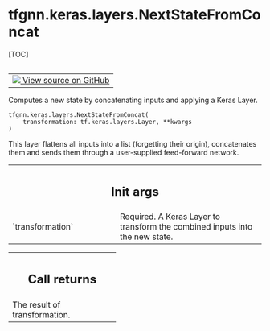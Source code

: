 # tfgnn.keras.layers.NextStateFromConcat

[TOC]

<!-- Insert buttons and diff -->

<table class="tfo-notebook-buttons tfo-api nocontent" align="left">
<td>
  <a target="_blank" href="https://github.com/tensorflow/gnn/tree/master/tensorflow_gnn/keras/layers/next_state.py#L110-L142">
    <img src="https://www.tensorflow.org/images/GitHub-Mark-32px.png" />
    View source on GitHub
  </a>
</td>
</table>

Computes a new state by concatenating inputs and applying a Keras Layer.

<pre class="devsite-click-to-copy prettyprint lang-py tfo-signature-link">
<code>tfgnn.keras.layers.NextStateFromConcat(
    transformation: tf.keras.layers.Layer, **kwargs
)
</code></pre>



<!-- Placeholder for "Used in" -->

This layer flattens all inputs into a list (forgetting their origin),
concatenates them and sends them through a user-supplied feed-forward network.

<!-- Tabular view -->
 <table class="responsive fixed orange">
<colgroup><col width="214px"><col></colgroup>
<tr><th colspan="2"><h2 class="add-link">Init args</h2></th></tr>

<tr>
<td>
`transformation`<a id="transformation"></a>
</td>
<td>
Required. A Keras Layer to transform the combined inputs
into the new state.
</td>
</tr>
</table>

<!-- Tabular view -->
 <table class="responsive fixed orange">
<colgroup><col width="214px"><col></colgroup>
<tr><th colspan="2"><h2 class="add-link">Call returns</h2></th></tr>
<tr class="alt">
<td colspan="2">
The result of transformation.
</td>
</tr>

</table>
